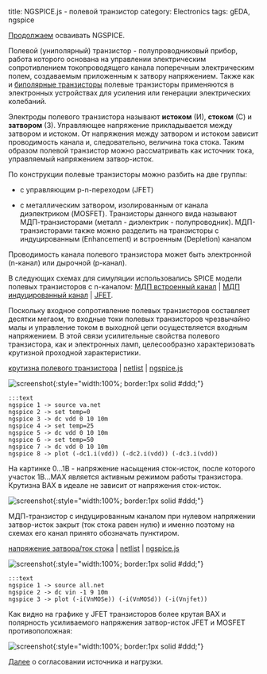 title: NGSPICE.js - полевой транзистор
category: Electronics
tags: gEDA, ngspice

[Продолжаем]({filename}../2016-10-28-ngspice-introduction/2016-10-28-ngspice-introduction.md) осваивать NGSPICE.

Полевой (униполярный) транзистор - полупроводниковый прибор, работа которого основана на управлении электрическим сопротивлением токопроводящего канала поперечным электрическим полем, создаваемым приложенным к затвору напряжением. Также как и [биполярные транзисторы]({filename}../2016-11-02-bipolar-transistor/2016-11-02-bipolar-transistor.md) полевые транзисторы применяются в электронных устройствах для усиления или генерации электрических колебаний.

Электроды полевого транзистора называют **истоком** (И), **стоком** (С) и **затвором** (З). Управляющее напряжение прикладывается между затвором и истоком. От напряжения между затвором и истоком зависит проводимость канала и, следовательно, величина тока стока. Таким образом полевой транзистор можно рассматривать как источник тока, управляемый напряжением затвор-исток. 

По конструкции полевые транзисторы можно разбить на две группы:

  - с управляющим p-n-переходом (JFET)

  - с металлическим затвором, изолированным от канала диэлектриком (MOSFET). Транзисторы данного вида называют МДП-транзисторами (металл - диэлектрик - полупроводник). МДП-транзисторами также можно разделить на транзисторы с индуцированным (Enhancement) и встроенным (Depletion) каналом

Проводимость канала полевого транзистора может быть электронной (n-канал)
или дырочной (p-канал).

В следующих схемах для симуляции использовались SPICE модели полевых транзисторов с n-каналом: [МДП встроенный канал]({attach}nMOSd.txt)  | [МДП индуцированный канал]({attach}nMOSe.txt) | [JFET]({attach}nJFET.txt).

Поскольку входное сопротивление полевых транзисторов составляет десятки мегаом, то входные токи полевых транзисторов чрезвычайно малы и управление током в выходной цепи осуществляется входным напряжением. В этой связи усилительные свойства полевого транзистора, как и электронных ламп, целесообразно характеризовать крутизной проходной характеристики.

[крутизна полевого транзистора]({attach}va.sch) | [netlist]({attach}va.net) | [ngspice.js](https://ngspice.js.org/?gist=fb28e1d10199273970066a5b30fdd454)

![screenshot]({attach}show-img-va.png){:style="width:100%; border:1px solid #ddd;"}

    :::text
    ngspice 1 -> source va.net
    ngspice 2 -> set temp=0
    ngspice 3 -> dc vdd 0 10 10m
    ngspice 4 -> set temp=25
    ngspice 5 -> dc vdd 0 10 10m
    ngspice 6 -> set temp=50
    ngspice 7 -> dc vdd 0 10 10m
    ngspice 8 -> plot (-dc1.i(vdd)) (-dc2.i(vdd)) (-dc3.i(vdd))

На картинке 0...1В - напряжение насыщения сток-исток, после которого участок 1В...MAX является активным режимом работы транзистора. Крутизна ВАХ в идеале не зависит от напряжения сток-исток.

![screenshot]({attach}va-canvas.png){:style="width:100%; border:1px solid #ddd;"}

МДП-транзистор с индуцированным каналом при нулевом напряжении затвор-исток закрыт (ток стока равен нулю) и именно поэтому на схемах его канал принято обозначать пунктиром.

[напряжение затвора/ток стока]({attach}all.sch) | [netlist]({attach}all.net) | [ngspice.js](https://ngspice.js.org/?gist=af228d54e01cd660eb56d6851a960df2)

![screenshot]({attach}show-img-all.png){:style="width:100%; border:1px solid #ddd;"}

    :::text
    ngspice 1 -> source all.net
    ngspice 2 -> dc vin -1 9 10m
    ngspice 3 -> plot (-i(VnMOSe)) (-i(VnMOSd)) (-i(Vnjfet))

Как видно на графике у JFET транзисторов более крутая ВАХ и полярность усиливаемого напряжения затвор-исток JFET и MOSFET противоположная:

![screenshot]({attach}all-canvas.png){:style="width:100%; border:1px solid #ddd;"}

[Далее]({filename}../2016-11-04-input-output-impedance/2016-11-04-input-output-impedance.md) о согласовании источника и нагрузки.
